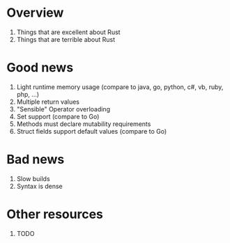 # Overview
1. Things that are excellent about Rust
1. Things that are terrible about Rust


# Good news
1. Light runtime memory usage (compare to java, go, python, c#, vb, ruby, php, ...)
1. Multiple return values
1. "Sensible" Operator overloading
1. Set support (compare to Go)
1. Methods must declare mutability requirements
1. Struct fields support default values (compare to Go)

# Bad news
1. Slow builds
1. Syntax is dense


# Other resources
1. TODO
